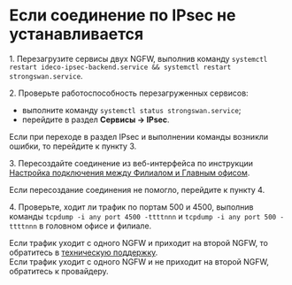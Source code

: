 # Если соединение по IPsec не устанавливается

1\. Перезагрузите сервисы двух NGFW, выполнив команду `systemctl restart ideco-ipsec-backend.service && systemctl restart strongswan.service`.

2\. Проверьте работоспособность перезагруженных сервисов:

* выполните команду `systemctl status strongswan.service`; 
* перейдите в раздел **Сервисы -> IPsec**. 
  
Если при переходе в раздел IPsec и выполнении команды возникли ошибки, то перейдите к пункту 3.

3\. Пересоздайте соединение из веб-интерфейса по инструкции [Настройка подключения между Филиалом и Главным офисом](../../../ngfw/settings/services/ipsec/site-to-site/ipsec-utm-to-utm-tunnel.md).  

Если пересоздание соединения не помогло, перейдите к пункту 4.

4\. Проверьте, ходит ли трафик по портам 500 и 4500, выполнив команды `tcpdump -i any port 4500 -ttttnnn` и `tcpdump -i any port 500 -ttttnnn` в головном офисе и филиале.

Если трафик уходит с одного NGFW и приходит на второй NGFW, то обратитесь в [техническую поддержку](../../../ngfw/general/technical-support.md). \
Если трафик уходит с одного NGFW и не приходит на второй NGFW, обратитесь к провайдеру.
